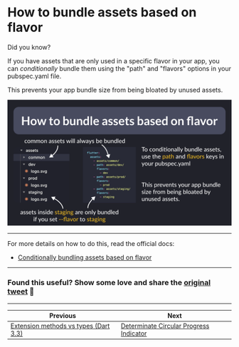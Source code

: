 # How to bundle assets based on flavor

Did you know?

If you have assets that are only used in a specific flavor in your app, you can *conditionally* bundle them using the "path" and "flavors" options in your pubspec.yaml file.

This prevents your app bundle size from being bloated by unused assets.

![](147.png)

---

For more details on how to do this, read the official docs:

- [Conditionally bundling assets based on flavor](https://docs.flutter.dev/deployment/flavors#conditionally-bundling-assets-based-on-flavor)

---

### Found this useful? Show some love and share the [original tweet](https://twitter.com/biz84/status/1760677176339509733) 🙏

---

| Previous | Next |
| -------- | ---- |
| [Extension methods vs types (Dart 3.3)](../0146-extension-types-dart3.3/index.md) | [Determinate Circular Progress Indicator](../0148-determinate-circular-progress-indicator/index.md) |

